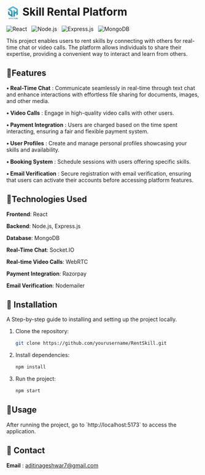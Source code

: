 <h1><img src="image.png" height="35px" style="margin-bottom : -10px" /> Skill Rental Platform</h1>

![React](https://img.shields.io/badge/Frontend-React-blue) &nbsp; ![Node.js](https://img.shields.io/badge/Backend-Node.js-yellowgreen) &nbsp; ![Express.js](https://img.shields.io/badge/Backend-Express.js-orange) &nbsp; ![MongoDB](https://img.shields.io/badge/Database-MongoDB-brightgreen)

This project enables users to rent skills by connecting with others for real-time chat or video calls. The platform allows individuals to share their expertise, providing a convenient way to interact and learn from others.

<h2>🚀Features</h2>

**• Real-Time Chat** : Communicate seamlessly in real-time through text chat and enhance interactions with effortless file sharing for documents, images, and other media.  

**• Video Calls** : Engage in high-quality video calls with other users.

**• Payment Integration** : Users are charged based on the time spent interacting, ensuring a fair and flexible payment system.

**• User Profiles** : Create and manage personal profiles showcasing your skills and availability.

**• Booking System** : Schedule sessions with users offering specific skills.

**• Email Verification** : Secure registration with email verification, ensuring that users can activate their accounts before accessing platform features.

<h2>📒Technologies Used</h2>

**Frontend**: React

**Backend**: Node.js, Express.js

**Database**: MongoDB

**Real-Time Chat**: Socket.IO

**Real-time Video Calls**: WebRTC

**Payment Integration**: Razorpay

**Email Verification**: Nodemailer

<h2>📌 Installation</h2>
A Step-by-step guide to installing and setting up the project locally.

1. Clone the repository:
   ```bash
   git clone https://github.com/yourusername/RentSkill.git
   ```
2. Install dependencies:
   ```bash
   npm install
   ```
3. Run the project:
   ```bash
   npm start
   ```
<h2>💠Usage</h2>
After running the project, go to `http://localhost:5173` to access the application.

<h2>📧 Contact</h2>

**Email** : aditinageshwar7@gmail.com
